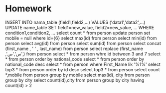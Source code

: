 # Homework
INSERT INTO nama_table (field1,field2,...) VALUES ('data1','data2',...)
UPDATE name_table SET field1=new_value, field2=new_value, ... WHERE condition1,condition2, ...
select count * from person
update person set mobile = null where id={6}
select max(id) from person
select min(id) from person
select avg(id) from person
select sum(id) from person
select concat (first_name , ' ' , last_name) from person
select replace (first_name ,'س','ص',) from person
select * from person whre id between 3 and 7
select * from person order by national_code
select * from person order by national_code desc
select * from person where First_Name lik '%1%'
select top3 * from person order by id desc
select top3 * from person
select count *,mobile from person group by mobile
select max(id), city from person group by city
select count(id),city from person group by city having count(id) > 2
